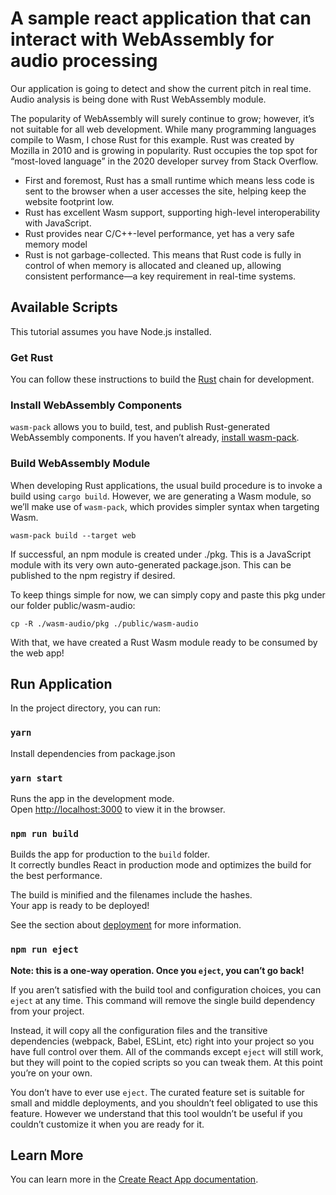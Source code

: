 # A sample react application that can interact with WebAssembly for audio processing

Our application is going to detect and show the current pitch in real time. Audio analysis is being done with Rust WebAssembly module.

The popularity of WebAssembly will surely continue to grow; however, it’s not suitable for all web development. While many programming languages compile to Wasm, I chose Rust for this example. Rust was created by Mozilla in 2010 and is growing in popularity. Rust occupies the top spot for “most-loved language” in the 2020 developer survey from Stack Overflow.

* First and foremost, Rust has a small runtime which means less code is sent to the browser when a user accesses the site, helping keep the website footprint low.
* Rust has excellent Wasm support, supporting high-level interoperability with JavaScript.
* Rust provides near C/C++-level performance, yet has a very safe memory model
* Rust is not garbage-collected. This means that Rust code is fully in control of when memory is allocated and cleaned up, allowing consistent performance—a key requirement in real-time systems.

## Available Scripts

This tutorial assumes you have Node.js installed.

### Get Rust

You can follow these instructions to build the [Rust](https://www.rust-lang.org/tools/install) chain for development.

### Install WebAssembly Components

`wasm-pack` allows you to build, test, and publish Rust-generated WebAssembly components. If you haven’t already, [install wasm-pack](https://rustwasm.github.io/wasm-pack/installer/).

### Build WebAssembly Module

When developing Rust applications, the usual build procedure is to invoke a build using `cargo build`. However, we are generating a Wasm module, so we’ll make use of `wasm-pack`, which provides simpler syntax when targeting Wasm.
```
wasm-pack build --target web
```

If successful, an npm module is created under ./pkg. This is a JavaScript module with its very own auto-generated package.json. This can be published to the npm registry if desired.

To keep things simple for now, we can simply copy and paste this pkg under our folder public/wasm-audio:

```
cp -R ./wasm-audio/pkg ./public/wasm-audio
```

With that, we have created a Rust Wasm module ready to be consumed by the web app!


## Run Application

In the project directory, you can run:

### `yarn`
Install dependencies from package.json

### `yarn start`

Runs the app in the development mode.\
Open [http://localhost:3000](http://localhost:3000) to view it in the browser.

### `npm run build`

Builds the app for production to the `build` folder.\
It correctly bundles React in production mode and optimizes the build for the best performance.

The build is minified and the filenames include the hashes.\
Your app is ready to be deployed!

See the section about [deployment](https://facebook.github.io/create-react-app/docs/deployment) for more information.

### `npm run eject`

**Note: this is a one-way operation. Once you `eject`, you can’t go back!**

If you aren’t satisfied with the build tool and configuration choices, you can `eject` at any time. This command will remove the single build dependency from your project.

Instead, it will copy all the configuration files and the transitive dependencies (webpack, Babel, ESLint, etc) right into your project so you have full control over them. All of the commands except `eject` will still work, but they will point to the copied scripts so you can tweak them. At this point you’re on your own.

You don’t have to ever use `eject`. The curated feature set is suitable for small and middle deployments, and you shouldn’t feel obligated to use this feature. However we understand that this tool wouldn’t be useful if you couldn’t customize it when you are ready for it.

## Learn More

You can learn more in the [Create React App documentation](https://facebook.github.io/create-react-app/docs/getting-started).
